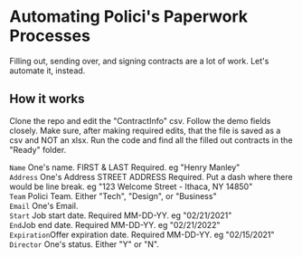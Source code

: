 # Automating Polici's Paperwork Processes
Filling out, sending over, and signing contracts are a lot of work. Let's automate it, instead.

## How it works
Clone the repo and edit the "ContractInfo" csv. Follow the demo fields closely. Make sure, after making required edits, that the file is saved as a csv and NOT an xlsx. Run the code and find all the filled out contracts in the "Ready" folder. 


```Name```  One's name. FIRST & LAST Required. eg "Henry Manley"
<br/>
```Address``` One's Address STREET ADDRESS Required. Put a dash where there would be line break. eg "123 Welcome Street - Ithaca, NY 14850"
<br/>
```Team``` Polici Team. Either "Tech", "Design", or "Business"
<br/>
```Email``` One's Email.
<br/>
```Start``` Job start date. Required MM-DD-YY. eg "02/21/2021"
<br/>
```End```Job end date. Required MM-DD-YY. eg "02/21/2022"
<br/>
```Expiration```Offer expiration date. Required MM-DD-YY. eg "02/15/2021"
<br/>
```Director``` One's status. Either "Y" or "N".
